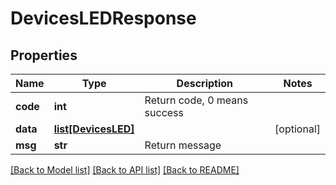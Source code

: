 # DevicesLEDResponse

## Properties
Name | Type | Description | Notes
------------ | ------------- | ------------- | -------------
**code** | **int** | Return code, 0 means success | 
**data** | [**list[DevicesLED]**](DevicesLED.md) |  | [optional] 
**msg** | **str** | Return message | 

[[Back to Model list]](../README.md#documentation-for-models) [[Back to API list]](../README.md#documentation-for-api-endpoints) [[Back to README]](../README.md)


